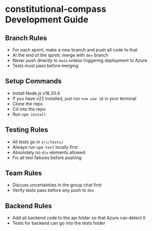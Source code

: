 # constitutional-compass Development Guide

## Branch Rules  
- For each sprint, make a new branch and push all code to that
- At the end of the sprint, merge with `dev` branch  
- Never push directly to `main` unless triggering deployment to Azure
- Tests must pass before merging  

## Setup Commands  
- Install Node.js v18.20.4
- If you have v22 installed, just run `nvm use 18` in your terminal
- Clone the repo
- Cd into the repo
- Run   `npm install`

## Testing Rules  
- All tests go in `src/tests/`  
- Always run `npm test` locally first  
- Absolutely no `div` elements allowed  
- Fix all test failures before pushing  

## Team Rules  
- Discuss uncertainties in the group chat first  
- Verify tests pass before any push to `dev`  

## Backend Rules
- Add all backend code to the api folder so that Azure can detect it
- Tests for backend can go into the tests folder
